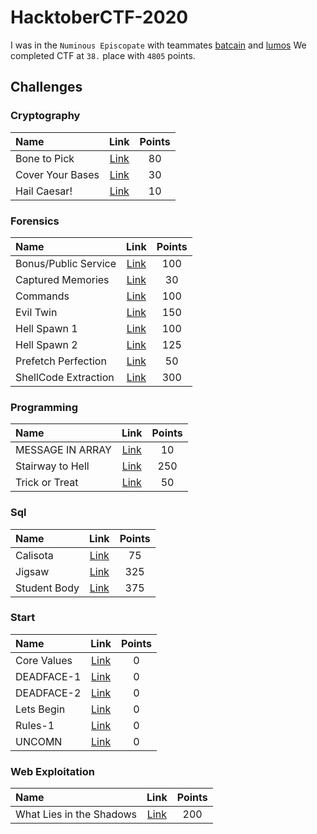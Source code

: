 # HacktoberCTF-2020
I was in the `Numinous Episcopate` with teammates [batcain](http://github.com/batcain/) and [lumos](https://github.com/nurpabuccu)
We completed CTF at `38.` place with `4805` points.

## Challenges
### Cryptography
|               Name               |           Link          |  Points  |
| :--------------------| :-------------:  | :-------:|
|  Bone to Pick   | [Link](Cryptography/Bone%20to%20Pick/index.md) |80|
| Cover Your Bases | [Link](Cryptography/Cover%20Your%20Bases/index.md) |30|
| Hail Caesar! | [Link](Cryptography/Hail%20Caesar!/index.md) |10|

### Forensics
|               Name               |           Link          |  Points  |
| :--------------------| :-------------:  | :-------:|
| Bonus/Public Service   | [Link](Forensics/Bonus/Public%20Service/index.md) |100|
| Captured Memories | [Link](Forensics/Captured%20Memories/index.md) |30|
| Commands | [Link](Forensics/Commands/index.md) |100|
| Evil Twin | [Link](Forensics/Evil%20Twin/index.md) |150|
| Hell Spawn 1 | [Link](Forensics/Hell%20Spawn%201/index.md) |100|
| Hell Spawn 2 | [Link](Forensics/Hell%20Spawn%202/index.md) |125|
| Prefetch Perfection | [Link](Forensics/Prefetch%20Perfection/index.md) |50|
| ShellCode Extraction | [Link](Forensics/ShellCode%20Extraction/index.md) |300|

### Programming

|               Name               |           Link          |  Points  |
| :--------------------| :-------------:  | :-------:|
| MESSAGE IN ARRAY | [Link](Programming/MESSAGE%20IN%20ARRAY/index.md) |10|
| Stairway to Hell | [Link](Programming/Stairway%20to%20Hell/index.md) |250|
| Trick or Treat | [Link](Programming/Trick%20or%20Treat/index.md) |50|

### Sql

|               Name               |           Link          |  Points  |
| :--------------------| :-------------:  | :-------:|
| Calisota | [Link](Sql/Calisota/index.md) |75|
| Jigsaw | [Link](Sql/Jigsaw/index.md) |325|
| Student Body | [Link](Sql/Student%20Body/index.md) |375|

### Start
|               Name               |           Link          |  Points  |
| :--------------------| :-------------:  | :-------:|
| Core Values | [Link](Start/Core%20Values.md) |0|
| DEADFACE-1 | [Link](Start/DEADFACE-1.md) |0|
| DEADFACE-2 | [Link](Start/DEADFACE-2.md) |0|
| Lets Begin | [Link](Start/Lets%20Begin.md) |0|
| Rules-1 | [Link](Start/Rules-1.md) |0|
| UNCOMN | [Link](Start/UNCOMN.md) |0|
### Web Exploitation
|               Name               |           Link          |  Points  |
| :--------------------| :-------------:  | :-------:|
| What Lies in the Shadows | [Link](Web%20Exploitation/What%20Lies%20in%20the%20Shadows/index.md) |200|
